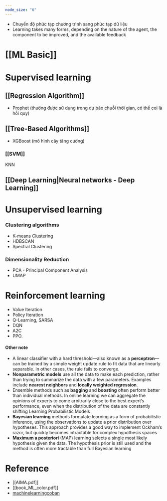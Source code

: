 ```yaml
---
node_size: "6"
---
```

- Chuyển độ phức tạp chương trình sang phức tạp dữ liệu
- Learning takes many forms, depending on the nature of the agent, the component to be improved, and the available feedback
# [[ML Basic]]
# Supervised learning
## [[Regression Algorithm]]
- Prophet (thường được sử dụng trong dự báo chuỗi thời gian, có thể coi là hồi quy)
## [[Tree-Based Algorithms]]
- XGBoost (mô hình cây tăng cường)
### [[SVM]]
KNN
## [[Deep Learning|Neural networks - Deep Learning]]

# Unsupervised learning
### Clustering algorithms
- K-means Clustering
- HDBSCAN
- Spectral Clustering
### Dimensionality Reduction
- PCA - Principal Component Analysis
- UMAP
# Reinforcement learning
- Value Iteration
- Policy Iteration
- Q-Learning, SARSA
- DQN
- A2C
- PPO.

#### Other note
- A linear classifier with a hard threshold—also known as a **perceptron**—can be trained by a simple weight update rule to fit data that are linearly separable. In other cases, the rule fails to converge.
- **Nonparametric models** use all the data to make each prediction, rather than trying to summarize the data with a few parameters. Examples include **nearest neighbors** and **locally weighted regression**. 
- Ensemble methods such as **bagging** and **boosting** often perform better than individual methods. In online learning we can aggregate the opinions of experts to come arbitrarily close to the best expert’s performance, even when the distribution of the data are constantly shifting
Learning Probabilistic Models
- **Bayesian learning** methods formulate learning as a form of probabilistic inference, using the observations to update a prior distribution over hypotheses. This approach provides a good way to implement Ockham’s razor, but quickly becomes intractable for complex hypothesis spaces
- **Maximum a posteriori** (MAP) learning selects a single most likely hypothesis given the data. The hypothesis prior is still used and the method is often more tractable than full Bayesian learning

# Reference
- [[AIMA.pdf]]
- [[book_ML_color.pdf]]
- [machinelearningcoban](https://machinelearningcoban.com/)
